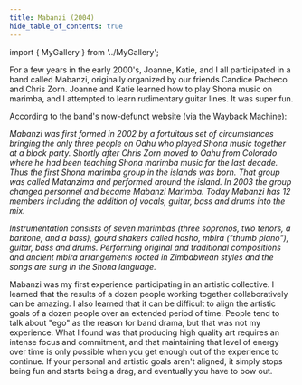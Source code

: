 ```yaml
---
title: Mabanzi (2004)
hide_table_of_contents: true
---
```


import { MyGallery } from '../MyGallery';

<MyGallery prefix="mabanzi" suffix="png" num={1} dir="bands" showThumbnails={false} />

For a few years in the early 2000's, Joanne, Katie, and I all participated in a band called Mabanzi, originally organized by our friends Candice Pacheco and Chris Zorn.  Joanne and Katie learned how to play Shona music on marimba, and I attempted to learn rudimentary guitar lines.  It was super fun. 

According to the band's now-defunct website (via the Wayback Machine):

*Mabanzi was first formed in 2002 by a fortuitous set of circumstances bringing the only three people on Oahu who played Shona music together at a block party. Shortly after Chris Zorn moved to Oahu from Colorado where he had been teaching Shona marimba music for the last decade. Thus the first Shona marimba group in the islands was born. That group was called Matanzima and performed around the island. In 2003 the group changed personnel and became Mabanzi Marimba. Today Mabanzi has 12 members including the addition of vocals, guitar, bass and drums into the mix.*

*Instrumentation consists of seven marimbas (three sopranos, two tenors, a baritone, and a bass), gourd shakers called hosho, mbira ("thumb piano"), guitar, bass and drums. Performing original and traditional compositions and ancient mbira arrangements rooted in Zimbabwean styles and the songs are sung in the Shona language.*

Mabanzi was my first experience participating in an artistic collective.  I learned that the results of a dozen people working together collaboratively can be amazing. I also learned that it can be difficult to align the artistic goals of a dozen people over an extended period of time.  People tend to talk about "ego" as the reason for band drama, but that was not my experience.  What I found was that producing high quality art requires an intense focus and commitment, and that maintaining that level of energy over time is only possible when you get enough out of the experience to continue.  If your personal and artistic goals aren't aligned, it simply stops being fun and starts being a drag, and eventually you have to bow out. 

